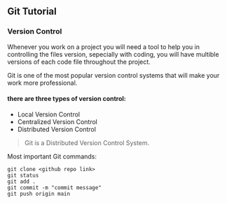 ## Git Tutorial

### Version Control

Whenever you work on a project you will need a tool to help you in controlling the files version, sepecially with coding, you will have multible versions of each code file throughout the project.

Git is one of the most popular version control systems that will make your work more professional.



#### there are three types of version control:

- Local Version Control
- Centralized Version Control 
- Distributed Version Control


> Git is a Distributed Version Control System.


Most important Git commands:

```
git clone <github repo link>
git status
git add .
git commit -m "commit message"
git push origin main
```